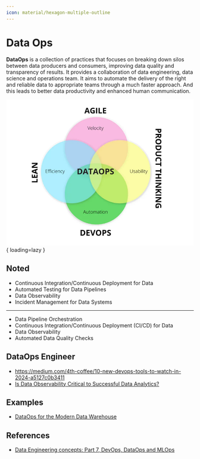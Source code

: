 ```yaml
---
icon: material/hexagon-multiple-outline
---
```


# Data Ops

**DataOps** is a collection of practices that focuses on breaking down silos
between data producers and consumers, improving data quality and transparency of
results.
It provides a collaboration of data engineering, data science and operations team.
It aims to automate the delivery of the right and reliable data to appropriate
teams through a much faster approach. And this leads to better data productivity
and enhanced human communication.

![DataOps](img/dataops.png){ loading=lazy }

## Noted

- Continuous Integration/Continuous Deployment for Data
- Automated Testing for Data Pipelines
- Data Observability
- Incident Management for Data Systems

---

- Data Pipeline Orchestration
- Continuous Integration/Continuous Deployment (CI/CD) for Data
- Data Observability
- Automated Data Quality Checks

## DataOps Engineer

- https://medium.com/4th-coffee/10-new-devops-tools-to-watch-in-2024-a5127c0b3411
- [Is Data Observability Critical to Successful Data Analytics?](https://sanjmo.medium.com/is-data-observability-critical-to-successful-data-analytics-d09b983b95c6)

## Examples

- [DataOps for the Modern Data Warehouse](https://github.com/Azure-Samples/modern-data-warehouse-dataops)


## References

- [Data Engineering concepts: Part 7, DevOps, DataOps and MLOps](https://medium.com/@mudrapatel17/data-engineering-concepts-part-7-devops-dataops-and-mlops-afc6f432473c)

